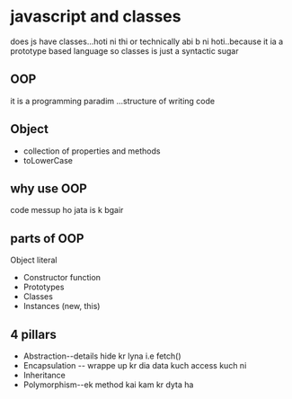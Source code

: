 # javascript and classes
does js have classes...hoti ni thi or technically abi b ni hoti..because it ia a prototype based language so classes is just a syntactic sugar
## OOP
it is a programming paradim ...structure of writing code
## Object
- collection of properties and methods
- toLowerCase

## why use OOP
code messup ho jata is k bgair 
## parts of OOP
Object literal 

- Constructor function
- Prototypes
- Classes
- Instances (new, this)


## 4 pillars
- Abstraction--details hide kr lyna i.e fetch()
- Encapsulation -- wrappe up kr dia data kuch access kuch ni
- Inheritance
- Polymorphism--ek method kai kam kr dyta ha